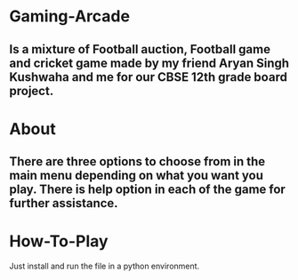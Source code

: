 # Gaming-Arcade
Is a mixture of Football auction, Football game and cricket game made by my friend Aryan Singh Kushwaha and me for our CBSE 12th grade board project.
---

# About
There are three options to choose from in the main menu depending on what you want you play. There is help option in each of the game for further assistance.
---

# How-To-Play
Just install and run the file in a python environment.
